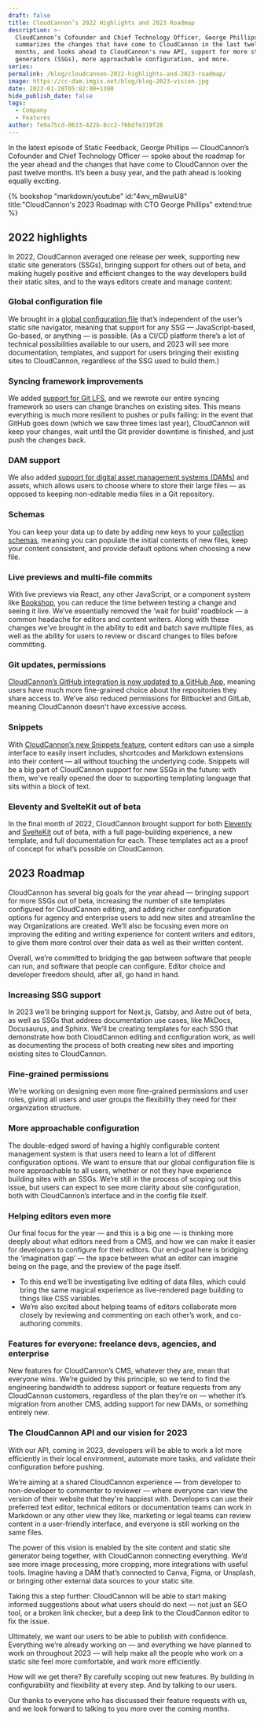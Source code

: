 ```yaml
---
draft: false
title: CloudCannon’s 2022 Highlights and 2023 Roadmap
description: >-
  CloudCannon’s Cofounder and Chief Technology Officer, George Phillips,
  summarizes the changes that have come to CloudCannon in the last twelve
  months, and looks ahead to CloudCannon's new API, support for more static site
  generators (SSGs), more approachable configuration, and more.
series:
permalink: /blog/cloudcannon-2022-highlights-and-2023-roadmap/
image: https://cc-dam.imgix.net/blog/blog-2023-vision.jpg
date: 2023-01-28T05:02:00+1300
hide_publish_date: false
tags:
  - Company
  - Features
author: fe9a75cd-0633-422b-8cc2-76bdfe319f28
---
```

In the latest episode of Static Feedback, George Phillips — CloudCannon’s Cofounder and Chief Technology Officer — spoke about the roadmap for the year ahead and the changes that have come to CloudCannon over the past twelve months. It’s been a busy year, and the path ahead is looking equally exciting.

{% bookshop "markdown/youtube" id:"4wv_mBwuiU8" title:"CloudCannon's 2023 Roadmap with CTO George Phillips" extend:true %}

## 2022 highlights

In 2022, CloudCannon averaged one release per week, supporting new static site generators (SSGs), bringing support for others out of beta, and making hugely positive and efficient changes to the way developers build their static sites, and to the ways editors create and manage content:

### Global configuration file

We brought in a [global configuration file](https://cloudcannon.com/documentation/articles/setting-global-configuration/) that’s independent of the user’s static site navigator, meaning that support for any SSG — JavaScript-based, Go-based, or anything — is possible. (As a CI/CD platform there’s a lot of technical possibilities available to our users, and 2023 will see more documentation, templates, and support for users bringing their existing sites to CloudCannon, regardless of the SSG used to build them.)

### Syncing framework improvements

We added [support for Git LFS](https://cloudcannon.com/documentation/articles/using-git-lfs/), and we rewrote our entire syncing framework so users can change branches on existing sites. This means everything is much more resilient to pushes or pulls failing: in the event that GitHub goes down (which we saw three times last year), CloudCannon will keep your changes, wait until the Git provider downtime is finished, and just push the changes back.

### DAM support

We also added [support for digital asset management systems (DAMs)](https://cloudcannon.com/documentation/articles/integrating-your-dam-with-cloudcannon/) and assets, which allows users to choose where to store their large files — as opposed to keeping non-editable media files in a Git repository.

### Schemas

You can keep your data up to date by adding new keys to your [collection schemas](https://cloudcannon.com/documentation/articles/creating-collection-schemas/), meaning you can populate the initial contents of new files, keep your content consistent, and provide default options when choosing a new file.

### Live previews and multi-file commits

With live previews via React, any other JavaScript, or a component system like [Bookshop](https://github.com/CloudCannon/bookshop), you can reduce the time between testing a change and seeing it live. We’ve essentially removed the ‘wait for build’ roadblock — a common headache for editors and content writers. Along with these changes we’ve brought in the ability to edit and batch save multiple files, as well as the ability for users to review or discard changes to files before committing.

### Git updates, permissions

[CloudCannon’s GitHub integration is now updated to a GitHub App](https://cloudcannon.com/documentation/articles/connecting-a-github-repository-as-your-source/), meaning users have much more fine-grained choice about the repositories they share access to. We’ve also reduced permissions for Bitbucket and GitLab, meaning CloudCannon doesn't have excessive access.

### Snippets

With [CloudCannon’s new Snippets feature](https://cloudcannon.com/blog/save-time-with-cloudcannon-snippets/), content editors can use a simple interface to easily insert includes, shortcodes and Markdown extensions into their content — all without touching the underlying code. Snippets will be a big part of CloudCannon support for new SSGs in the future: with them, we've really opened the door to supporting templating language that sits within a block of text.

### Eleventy and SvelteKit out of beta

In the final month of 2022, CloudCannon brought support for both [Eleventy](https://cloudcannon.com/blog/new-eleventy-features-a-new-theme-and-full-eleventy-support/) and [SvelteKit](https://cloudcannon.com/blog/cloudcannon-sveltekit-support-out-of-beta/) out of beta, with a full page-building experience, a new template, and full documentation for each. These templates act as a proof of concept for what’s possible on CloudCannon.

## 2023 Roadmap

CloudCannon has several big goals for the year ahead — bringing support for more SSGs out of beta, increasing the number of site templates configured for CloudCannon editing, and adding richer configuration options for agency and enterprise users to add new sites and streamline the way Organizations are created. We’ll also be focusing even more on improving the editing and writing experience for content writers and editors, to give them more control over their data as well as their written content.

Overall, we’re committed to bridging the gap between software that people can run, and software that people can configure. Editor choice and developer freedom should, after all, go hand in hand.

### Increasing SSG support

In 2023 we’ll be bringing support for Next.js, Gatsby, and Astro out of beta, as well as SSGs that address documentation use cases, like MkDocs, Docusaurus, and Sphinx. We’ll be creating templates for each SSG that demonstrate how both CloudCannon editing and configuration work, as well as documenting the process of both creating new sites and importing existing sites to CloudCannon.

### Fine-grained permissions

We’re working on designing even more fine-grained permissions and user roles, giving all users and user groups the flexibility they need for their organization structure.

### More approachable configuration

The double-edged sword of having a highly configurable content management system is that users need to learn a lot of different configuration options. We want to ensure that our global configuration file is more approachable to all users, whether or not they have experience building sites with an SSGs. We’re still in the process of scoping out this issue, but users can expect to see more clarity about site configuration, both with CloudCannon’s interface and in the config file itself.

### Helping editors even more

Our final focus for the year — and this is a big one — is thinking more deeply about what editors need from a CMS, and how we can make it easier for developers to configure for their editors. Our end-goal here is bridging the ‘imagination gap’ — the space between what an editor can imagine being on the page, and the preview of the page itself.

* To this end we’ll be investigating live editing of data files, which could bring the same magical experience as live-rendered page building to things like CSS variables.
* We’re also excited about helping teams of editors collaborate more closely by reviewing and commenting on each other’s work, and co-authoring commits.

### Features for everyone: freelance devs, agencies, and enterprise

New features for CloudCannon’s CMS, whatever they are, mean that everyone wins. We’re guided by this principle, so we tend to find the engineering bandwidth to address support or feature requests from any CloudCannon customers, regardless of the plan they’re on — whether it’s migration from another CMS, adding support for new DAMs, or something entirely new.

### The CloudCannon API and our vision for 2023

With our API, coming in 2023, developers will be able to work a lot more efficiently in their local environment, automate more tasks, and validate their configuration before pushing.

We’re aiming at a shared CloudCannon experience — from developer to non-developer to commenter to reviewer — where everyone can view the version of their website that they're happiest with. Developers can use their preferred text editor, technical editors or documentation teams can work in Markdown or any other view they like, marketing or legal teams can review content in a user-friendly interface, and everyone is still working on the same files.

The power of this vision is enabled by the site content and static site generator being together, with CloudCannon connecting everything. We’d see more image processing, more cropping, more integrations with useful tools. Imagine having a DAM that’s connected to Canva, Figma, or Unsplash, or bringing other external data sources to your static site.

Taking this a step further: CloudCannon will be able to start making informed suggestions about what users should do next — not just an SEO tool, or a broken link checker, but a deep link to the CloudCannon editor to fix the issue.

Ultimately, we want our users to be able to publish with confidence. Everything we’re already working on — and everything we have planned to work on throughout 2023 — will help make all the people who work on a static site feel more comfortable, and work more efficiently.

How will we get there? By carefully scoping out new features. By building in configurability and flexibility at every step. And by talking to our users.

Our thanks to everyone who has discussed their feature requests with us, and we look forward to talking to you more over the coming months.